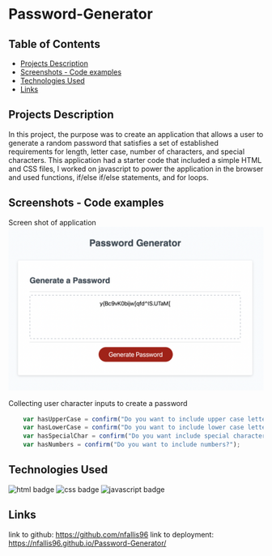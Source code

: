 # Password-Generator

## Table of Contents
* [Projects Description](#projects-description)
* [Screenshots - Code examples](#screenshots---code-examples)
* [Technologies Used](#technologies-used)
* [Links](#links)

## Projects Description
In this project, the purpose was to create an application that allows a user to generate a random password that satisfies a set of established requirements for length, letter case, number of characters, and special characters. This application had a starter code that included a simple HTML and CSS files, I worked on javascript to power the application in the browser and used functions, if/else if/else statements, and for loops.

 


## Screenshots - Code examples
Screen shot of application
![Password-Generator Screenshot](password-generator.png)

Collecting user character inputs to create a password 
```js  
    var hasUpperCase = confirm("Do you want to include upper case letters?");
    var hasLowerCase = confirm("Do you want to include lower case letters?");
    var hasSpecialChar = confirm("Do you want include special characters?");
    var hasNumbers = confirm("Do you want to include numbers?");
 ```

## Technologies Used 
![html badge](https://img.shields.io/badge/language-html-red)
![css badge](https://img.shields.io/badge/language-css-green)
![javascript badge](https://img.shields.io/badge/language-javascript-yellow)

## Links
link to github: https://github.com/nfallis96
link to deployment: https://nfallis96.github.io/Password-Generator/